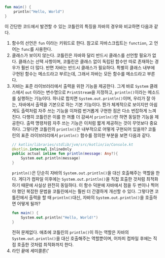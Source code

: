 ```kotlin
fun main() {
	println("Hello, World")
}
```

이 간단한 코드에서 발견할 수 있는 코틀린의 특징을 자바의 경우와 비교하면 다음과 같다.

1. 함수의 선언은 `fun` 이라는 키워드로 한다. 참고로 자바스크립트는 `function`, 고 언어는 `func`를 사용한다.
2. 클래스가 보이지 않는다. 코틀린은 자바와 달리 반드시 클래스를 선언할 필요가 없다. 클래스는 선택 사항이며, 코틀린은 클래스 없이 독립된 함수만 따로 존재하는 경우가 훨씬 더 많다. 반면 자바는 반드시 클래스가 필요하다. 특별히 클래스 내부에 구현된 함수는 메소드라고 부르는데, 그래서 자바는 모든 함수를 메소드라고 부른다.
3. 자바는 표준 라이브러리에서 출력을 위한 기능을 제공한다. 그게 바로 `System` 클래스에서 `out` 이라는 변수명으로 `PrintStream`을 지정하고, `println()`이라는 메소드를 실행하는 기능이다. 하나로 합치면 `System.out.println()`이며, 우리가 잘 아는, 자바에서 출력을 기본으로 하는 기본 기능이다. 뭔가 체계적으로 보이지만 아쉽게도 출력처럼 자주 쓰는 기능을 이처럼 번거롭게 구현한 점은 다소 번잡하게 느껴진다. 다행히 코틀린은 이를 한 꺼풀 더 감싸서 `println()`만 하면 동일한 기능을 제공한다. 출력 명령처럼 자주 쓰는 기능은 이처럼 짧게 제공하는 것이 무엇보다 중요하다.
	그렇다면 코틀린의 `println()`은 내부적으로 어떻게 구현되어 있을까? 코틀린의 표준 라이브러리에서 `println()` 함수를 정의한 부분을 보면 다음과 같다.
	```kotlin
	// kotlin/libraries/stdlib/jvm/src/kotlin/io/Console.kt
	@kotlin.internal.InlineOnly
	public actual inline fun println(message: Any?){
		System.out.println(message)
	}
	```
	`println()`은 단순히 자바의 `System.out.println()`을 대신 호출해주는 역할을 한다. 게다가 컴파일 이후에는 `System.out.println()`을 직접 호출한 것처럼 최적화하기 때문에 사실상 완전히 동일하다. 이 함수 덕분에 자바에서 점을 두 번이나 찍어야 했던 복잡한 문법을 코틀린에서는 훨씬 더 간결하게 개선할 수 있다.
	그렇다면 코틀린에서 출력을 할 때 `println()`대신, 자바의  `System.out.println()`을 호출하면 어떻게 될까?
	```kotlin
	fun main() {
		System.out.println("Hello, World!")
	}
	```
	전혀 문제없다. 애초에 코틀린의 `println()`이 하는 역할은 자바의 `System.out.println()`을 대신 호출해주는 역할뿐이며, 어차피 컴파일 후에는 직접 호출한 것처럼 최적화까지 한다. 
4. 라인 끝에 세미콜론('